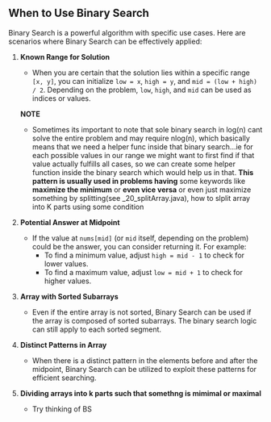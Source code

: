 ## When to Use Binary Search

Binary Search is a powerful algorithm with specific use cases. Here are scenarios where Binary Search can be effectively applied:

1. **Known Range for Solution**
   - When you are certain that the solution lies within a specific range `[x, y]`, you can initialize `low = x`, `high = y`, and `mid = (low + high) / 2`. Depending on the problem, `low`, `high`, and `mid` can be used as indices or values.

   **NOTE** 
   - Sometimes its important to note that sole binary search in log(n) cant solve the entire problem and may require nlog(n), which basically means that we need a helper func inside that binary search...ie for each possible values in our range we might want to first find if that value actually fulfills all cases, so we can create some helper function inside the binary search which would help us in that. **This pattern is usually used in problems having**
   some keywords like **maximize the minimum** or **even vice versa** or even just maximize something by splitting(see _20_splitArray.java), how to slplit array into K parts using some condition

2. **Potential Answer at Midpoint**
   - If the value at `nums[mid]` (or `mid` itself, depending on the problem) could be the answer, you can consider returning it. For example:
     - To find a minimum value, adjust `high = mid - 1` to check for lower values.
     - To find a maximum value, adjust `low = mid + 1` to check for higher values.

3. **Array with Sorted Subarrays**
   - Even if the entire array is not sorted, Binary Search can be used if the array is composed of sorted subarrays. The binary search logic can still apply to each sorted segment.

4. **Distinct Patterns in Array**
   - When there is a distinct pattern in the elements before and after the midpoint, Binary Search can be utilized to exploit these patterns for efficient searching.


5. **Dividing arrays into k parts such that somethng is mimimal or maximal**
   - Try thinking of BS